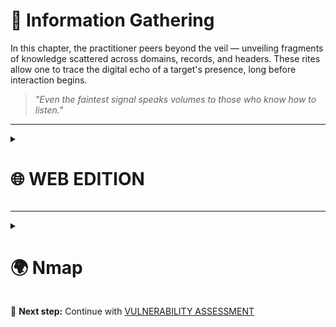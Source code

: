 # 🔎 Information Gathering

In this chapter, the practitioner peers beyond the veil — unveiling fragments of knowledge scattered across domains, records, and headers. These rites allow one to trace the digital echo of a target's presence, long before interaction begins.

> *"Even the faintest signal speaks volumes to those who know how to listen."*

---

<details>
  <summary><h1>🌐 WEB EDITION</h1></summary>

Herein lie the rites of web-focused reconnaissance — rituals woven to divine the structures and shadows behind domains, subdomains, and hidden directories. These incantations blend passive observation with active probing to reveal the true anatomy of a target’s digital presence.
> *"In the vast abyss of the web, even the smallest echo may lead to an open gate."*

  ---

  <details>
    <summary><h2>🌍 WHOIS</h2></summary>

  `whois` is a command-line utility that retrieves registration information for domains, such as owner, registrar, and contact details.
  ```bash
  whois <DOMAIN>
  ```
  
  </details>

  ---

  <details>
    <summary><h2>🖧 DNS</h2></summary>

  `dig` is a flexible DNS lookup tool for querying DNS name servers and troubleshooting DNS problems.

  Default A record lookup
  ```bash
  dig <DOMAIN>
  ```

  Just IPs (returns only the IP addresses)
  ```bash
  dig +short <DOMAIN>
  ```

  Mail Servers (queries MX records for mail servers)
  ```bash
  dig <DOMAIN> MX
  ```

  Reverse Lookup to find the associated host name.
  ```bash
  dig -x <IP>
  ```

  </details>

  ---

  <details>
    <summary><h2>🔗 Subdomains</h2></summary>

  **gobuster** is a tool for brute-forcing DNS subdomains using wordlists.
  ```bash
  gobuster dns \
  -d <DOMAIN> \
  -w /usr/share/seclists/Discovery/DNS/subdomains-top1million-5000.txt \
  -t 100 \
  --timeout 5s \
  -i \
  -o gobuster-dns.txt
  ```

  **FFUF** is a fast web fuzzer that can also be used for DNS subdomain enumeration.
  ```bash
  ffuf -w /usr/share/seclists/Discovery/DNS/subdomains-top1million-5000.txt:FUZZ \
   -u http://FUZZ.<DOMAIN>/ \
   -t 50 \
   -timeout 10 \
   -mc all \
   -ac \
   -o ffuf-dns-vhost.json \
   -of json
  ```

  **dnsenum** is a multi-threaded perl script to enumerate DNS information and discover subdomains.
  ```bash
  dnsenum \
  --threads 20 \
  --timeout 5 \
  --noreverse \
  --file /usr/share/seclists/Discovery/DNS/subdomains-top1million-5000.txt \
  --subfile valid-subdomains.txt \
  -o domain-dnsenum.xml \
  <DOMAIN>
  ```

  </details>

  ---

  <details>
    <summary><h2>↔️ DNS Zone Transfers</h2></summary>

  `dig axfr` attempts a DNS zone transfer, which can reveal all DNS records for a domain if misconfigured.
  ```bash
  dig axfr <DOMAIN> @<IP>
  ```
  
  </details>

  ---

  <details>
    <summary><h2>🗄️ VHOSTS</h2></summary>

  `gobuster vhost` is used to brute-force virtual hosts on a target domain, useful for discovering hidden vhosts.
  ```bash
  sudo gobuster vhost -u <DOMAIN> -w /usr/share/seclists/Discovery/DNS/subdomains-top1million-110000.txt -t 50 --append-domain

  ```
  
  </details>

  ---

  <details>
    <summary><h2>🌀 Fingerprinting</h2></summary>

  **Wafw00f** detects and identifies web application firewalls (WAFs) in front of web applications.

  Install
  ```bash
  pip3 install git+https://github.com/EnableSecurity/wafw00f
  ```

  Use
  ```bash
  wafw00f <DOMAIN>
  ```

  **Nikto** is a web server scanner that tests for dangerous files, outdated server software, and other security issues.

  Install
  ```bash
  sudo apt update && sudo apt install -y perl
  git clone https://github.com/sullo/nikto
  cd nikto/program
  chmod +x ./nikto.pl
  ```

  Use
  ```bash
  nikto -h <DOMAIN> -Tuning b
  ```

  </details>

  ---

  <details>
    <summary><h2>🕷️ Crawling / Spidering</h2></summary>

  **Scrapy** is a powerful Python framework for web crawling and scraping.

  Install
  ```bash
  pip3 install scrapy
  ```

  Use
  ```bash
wget -O ReconSpider.zip https://academy.hackthebox.com/storage/modules/144/ReconSpider.v1.2.zip
  unzip ReconSpider.zip
  python3 ReconSpider.py <DOMAIN>
  cat results.json
  ```

</details>

 ---

  <details>
    <summary><h2>🏁 FinalRecon</h2></summary>

  **FinalRecon** is an all-in-one web reconnaissance tool for gathering information about a target domain.

  Install
  ```bash
  git clone https://github.com/thewhiteh4t/FinalRecon.git
  cd FinalRecon
  pip3 install -r requirements.txt
  chmod +x ./finalrecon.py
  ./finalrecon.py --help
  ```

  Use
  ```bash
  ./finalrecon.py --full --url <DOMAIN>
  ```
  
  </details>

---

</details>

---

<details>
<summary><h1>🌍 Nmap</h1></summary>

Network Mapper (Nmap) is an open-source network analysis and security auditing tool written in C, C++, Python, and Lua.

It is used to:

* Audit the security aspects of networks
* Simulate penetration tests
* Check firewall and IDS settings and configurations
* Types of possible connections
* Network mapping
* Response analysis
* Identify open ports
* ulnerability assessment as well.

</details>

📘 **Next step:** Continue with [VULNERABILITY ASSESSMENT](./03-vulnerability-assessment.md)
